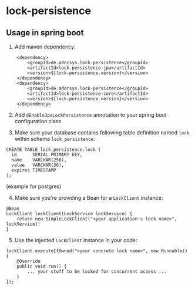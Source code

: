 # lock-persistence

## Usage in spring boot

1. Add maven dependency:

```
    <dependency>
        <groupId>de.adorsys.lock-persistence</groupId>
        <artifactId>lock-persistence-jpa</artifactId>
        <version>${lock-persistence.version}</version>
    </dependency>
    <dependency>
        <groupId>de.adorsys.lock-persistence</groupId>
        <artifactId>lock-persistence-core</artifactId>
        <version>${lock-persistence.version}</version>
    </dependency>
```

2. Add `@EnableJpaLockPersistence` annotation to your spring boot configuration class

3. Make sure your database contains following table definition named `lock` within schema `lock_persistence`:

```
CREATE TABLE lock_persistence.lock (
  id      SERIAL PRIMARY KEY,
  name    VARCHAR(256),
  value   VARCHAR(36),
  expires TIMESTAMP
);
```

(example for postgres)

4. Make sure you're providing a Bean for a `LockClient` instance:

```
@Bean
LockClient lockClient(LockService lockService) {
    return new SimpleLockClient("<your application's lock name>", lockService);
}
```

5. Use the injected `LockClient` instance in your code:

```
lockClient.executeIfOwned("<your concrete lock name>", new Runnable() {
    @Override
    public void run() {
        ... your stuff to be locked for concurrent access ...
    }
});
```
